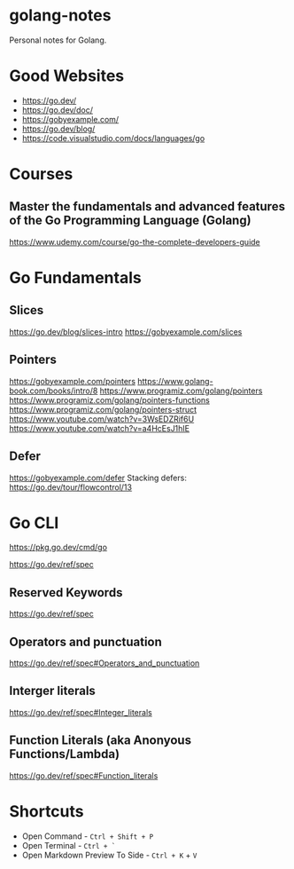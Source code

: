 # golang-notes
 Personal notes for Golang.

# Good Websites
* https://go.dev/
* https://go.dev/doc/
* https://gobyexample.com/
* https://go.dev/blog/
* https://code.visualstudio.com/docs/languages/go

# Courses
## Master the fundamentals and advanced features of the Go Programming Language (Golang)
https://www.udemy.com/course/go-the-complete-developers-guide

# Go Fundamentals
## Slices
https://go.dev/blog/slices-intro
https://gobyexample.com/slices

## Pointers
https://gobyexample.com/pointers
https://www.golang-book.com/books/intro/8
https://www.programiz.com/golang/pointers
https://www.programiz.com/golang/pointers-functions
https://www.programiz.com/golang/pointers-struct
https://www.youtube.com/watch?v=3WsEDZRif6U
https://www.youtube.com/watch?v=a4HcEsJ1hIE

## Defer
https://gobyexample.com/defer
Stacking defers: https://go.dev/tour/flowcontrol/13


# Go CLI
https://pkg.go.dev/cmd/go

https://go.dev/ref/spec

## Reserved Keywords
https://go.dev/ref/spec

## Operators and punctuation
https://go.dev/ref/spec#Operators_and_punctuation

## Interger literals
https://go.dev/ref/spec#Integer_literals

## Function Literals (aka Anonyous Functions/Lambda)
https://go.dev/ref/spec#Function_literals


# Shortcuts
* Open Command - `Ctrl + Shift + P`
* Open Terminal - `` Ctrl + ` ``
* Open Markdown Preview To Side - `Ctrl + K` + `V`